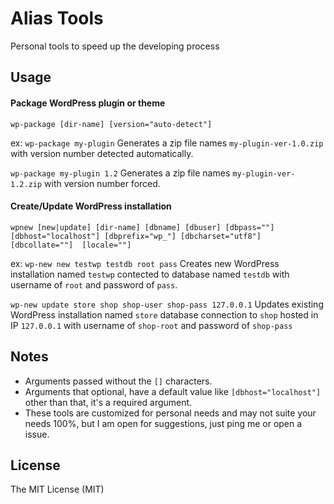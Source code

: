 # Alias Tools
Personal tools to speed up the developing process

## Usage

#### Package WordPress plugin or theme 
`wp-package [dir-name] [version="auto-detect"]`

ex:
`wp-package my-plugin`
Generates a zip file names `my-plugin-ver-1.0.zip` with version number detected automatically.

`wp-package my-plugin 1.2`
Generates a zip file names `my-plugin-ver-1.2.zip` with version number forced.

#### Create/Update WordPress installation
`wpnew [new|update] [dir-name] [dbname] [dbuser] [dbpass=""] [dbhost="localhost"] [dbprefix="wp_"] [dbcharset="utf8"] [dbcollate=""]  [locale=""]`

ex:
`wp-new new testwp testdb root pass`
Creates new WordPress installation named `testwp` contected to database named `testdb` with username of `root` and password of `pass`.

`wp-new update store shop shop-user shop-pass 127.0.0.1` 
Updates existing WordPress installation named `store` database connection to `shop` hosted in IP `127.0.0.1` with username of `shop-root` and password of `shop-pass`

## Notes

- Arguments passed without the `[]` characters.
- Arguments that optional, have a default value like `[dbhost="localhost"]` other than that, it's a required argument.
- These tools are customized for personal needs and may not suite your needs 100%, but I am open for suggestions, just ping me or open a issue.

## License
The MIT License (MIT)